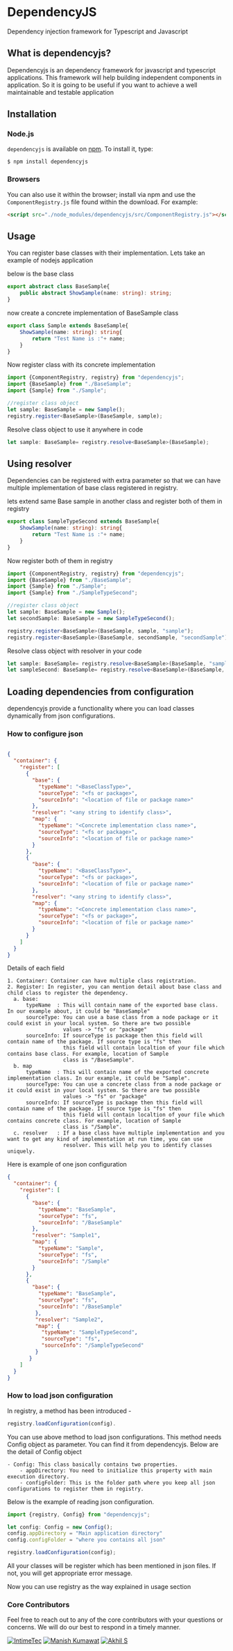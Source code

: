 # DependencyJS
Dependency injection framework for Typescript and Javascript

## What is dependencyjs?
Dependencyjs is an dependency framework for javascript and typescript applications. This framework will help building independent components in application. So it is going to be useful if you want to achieve a well maintainable and testable application

## Installation

### Node.js

`dependencyjs` is available on [npm](http://npmjs.org). To install it, type:

    $ npm install dependencyjs

### Browsers

You can also use it within the browser; install via npm and use the `ComponentRegistry.js` file found within the download. For example:

```html
<script src="./node_modules/dependencyjs/src/ComponentRegistry.js"></script>
```

## Usage

You can register base classes with their implementation. Lets take an example of nodejs application

below is the base class

```ts
export abstract class BaseSample{
    public abstract ShowSample(name: string): string;
}
```

now create a concrete implementation of BaseSample class

```ts
export class Sample extends BaseSample{
    ShowSample(name: string): string{
        return "Test Name is :"+ name;
    }
}
```

Now register class with its concrete implementation


```ts
import {ComponentRegistry, registry} from "dependencyjs";
import {BaseSample} from "./BaseSample";
import {Sample} from "./Sample";

//register class object
let sample: BaseSample = new Sample();
registry.register<BaseSample>(BaseSample, sample);
```

Resolve class object to use it anywhere in code
```ts
let sample: BaseSample= registry.resolve<BaseSample>(BaseSample);
```

## Using resolver

Dependencies can be registered with extra parameter so that we can have multiple implementation of base class registered
in registry.

lets extend same Base sample in another class and register both of them in registry


```ts
export class SampleTypeSecond extends BaseSample{
    ShowSample(name: string): string{
        return "Test Name is :"+ name;
    }
}
```

Now register both of them in registry


```ts
import {ComponentRegistry, registry} from "dependencyjs";
import {BaseSample} from "./BaseSample";
import {Sample} from "./Sample";
import {Sample} from "./SampleTypeSecond";

//register class object
let sample: BaseSample = new Sample();
let secondSample: BaseSample = new SampleTypeSecond();

registry.register<BaseSample>(BaseSample, sample, "sample");
registry.register<BaseSample>(BaseSample, secondSample, "secondSample");
```


Resolve class object with resolver in your code
```ts
let sample: BaseSample= registry.resolve<BaseSample>(BaseSample, "sample");
let sampleSecond: BaseSample= registry.resolve<BaseSample>(BaseSample, "secondSample");
```


## Loading dependencies from configuration

dependencyjs provide a functionality where you can load classes dynamically from json configurations.

### How to configure json

```json

{
  "container": {
    "register": [
      {
        "base": {
          "typeName": "<BaseClassType>",
          "sourceType": "<fs or package>",
          "sourceInfo": "<location of file or package name>"
        },
        "resolver": "<any string to identify class>",
        "map": {
          "typeName": "<Concrete implementation class name>",
          "sourceType": "<fs or package>",
          "sourceInfo": "<location of file or package name>"
        }
      },
	  {
        "base": {
          "typeName": "<BaseClassType>",
          "sourceType": "<fs or package>",
          "sourceInfo": "<location of file or package name>"
        },
        "resolver": "<any string to identify class>",
        "map": {
          "typeName": "<Concrete implementation class name>",
          "sourceType": "<fs or package>",
          "sourceInfo": "<location of file or package name>"
        }
      }
    ]
  }
}
```

Details of each field

    1. Container: Container can have multiple class registration.
    2. Register: In register, you can mention detail about base class and child class to register the dependency.
      a. base:
          typeName  : This will contain name of the exported base class. In our example about, it could be "BaseSample"
          sourceType: You can use a base class from a node package or it could exist in your local system. So there are two possible
                      values -> "fs" or "package"
          sourceInfo: If sourceType is package then this field will contain name of the package. If source type is "fs" then
                      this field will contain localtion of your file which contains base class. For example, location of Sample
                      class is "/BaseSample".
      b. map
          typeName  : This will contain name of the exported concrete implementation class. In our example, it could be "Sample".
          sourceType: You can use a concrete class from a node package or it could exist in your local system. So there are two possible
                      values -> "fs" or "package"
          sourceInfo: If sourceType is package then this field will contain name of the package. If source type is "fs" then
                      this field will contain localtion of your file which contains concrete class. For example, location of Sample
                      class is "/Sample".
      c. resolver   : If a base class have multiple implementation and you want to get any kind of implementation at run time, you can use
                      resolver. This will help you to identify classes uniquely.

Here is example of one json configuration

```json
{
  "container": {
    "register": [
      {
        "base": {
          "typeName": "BaseSample",
          "sourceType": "fs",
          "sourceInfo": "/BaseSample"
        },
        "resolver": "Sample1",
        "map": {
          "typeName": "Sample",
          "sourceType": "fs",
          "sourceInfo": "/Sample"
        }
      },
      {
        "base": {
          "typeName": "BaseSample",
          "sourceType": "fs",
          "sourceInfo": "/BaseSample"
         },
         "resolver": "Sample2",
         "map": {
           "typeName": "SampleTypeSecond",
           "sourceType": "fs",
           "sourceInfo": "/SampleTypeSecond"
         }
       }
    ]
  }
}
```

### How to load json configuration

In registry, a method has been introduced -

```ts
registry.loadConfiguration(config).
 ```

You can use above method to load json configurations. This method needs Config object as parameter. You can find it
from dependencyjs. Below are the detail of Config object

    - Config: This class basically contains two properties.
        - appDirectory: You need to initialize this property with main execution directory.
        - configFolder: This is the folder path where you keep all json configurations to register them in registry.

Below is the example of reading json configuration.
```ts
import {registry, Config} from "dependencyjs";

let config: Config = new Config();
config.appDirectory = "Main application directory"
config.configFolder = "where you contains all json"

registry.loadConfiguration(config);
```

All your classes will be register which has been mentioned in json files. If not, you will get appropriate error message.

Now you can use registry as the way explained in usage section

### Core Contributors

Feel free to reach out to any of the core contributors with your questions or
concerns. We will do our best to respond in a timely manner.

[![IntimeTec](https://github.com/InTimeTecGitHub/)](https://github.com/InTimeTecGitHub/)
[![Manish Kumawat](https://github.com/ManishKumawat)](https://github.com/ManishKumawat)
[![Akhil S](https://github.com/sasidakh)](https://github.com/sasidakh)

